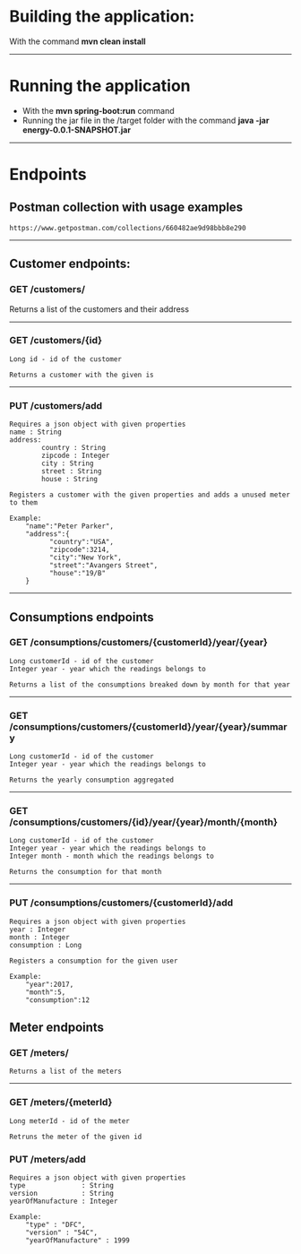 # Building the application:
With the command **mvn clean install**

---

# Running the application
* With the **mvn spring-boot:run** command 
* Running the jar file in the /target folder with the command **java -jar energy-0.0.1-SNAPSHOT.jar**

---

# Endpoints

## Postman collection with usage examples
	https://www.getpostman.com/collections/660482ae9d98bbb8e290

---

## Customer endpoints:

### GET /customers/
Returns a list of the customers and their address

---

### GET /customers/{id}
	Long id - id of the customer

	Returns a customer with the given is

---

### PUT /customers/add
	Requires a json object with given properties
	name : String 
	address: 
			country : String
			zipcode : Integer
			city : String
			street : String
			house : String

	Registers a customer with the given properties and adds a unused meter to them

	Example:
		"name":"Peter Parker",
		"address":{
			  "country":"USA",
			  "zipcode":3214,
			  "city":"New York",
			  "street":"Avangers Street",
			  "house":"19/B"
		}

---

## Consumptions endpoints

### GET /consumptions/customers/{customerId}/year/{year}
	Long customerId - id of the customer
	Integer year - year which the readings belongs to

	Returns a list of the consumptions breaked down by month for that year

---

### GET /consumptions/customers/{customerId}/year/{year}/summary
	Long customerId - id of the customer
	Integer year - year which the readings belongs to

	Returns the yearly consumption aggregated

---

### GET /consumptions/customers/{id}/year/{year}/month/{month}
	Long customerId - id of the customer
	Integer year - year which the readings belongs to
	Integer month - month which the readings belongs to

	Returns the consumption for that month

---

### PUT /consumptions/customers/{customerId}/add
	Requires a json object with given properties
	year : Integer
	month : Integer
	consumption : Long 

	Registers a consumption for the given user
	
	Example: 
		"year":2017,
		"month":5,
		"consumption":12


## Meter endpoints
	
### GET /meters/
	Returns a list of the meters

---

### GET /meters/{meterId}
	Long meterId - id of the meter
	
	Retruns the meter of the given id
	
### PUT /meters/add
	Requires a json object with given properties
	type              : String
	version 		  : String
	yearOfManufacture : Integer

	Example:
		"type" : "DFC",
		"version" : "54C",
		"yearOfManufacture" : 1999 
